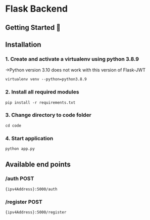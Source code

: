 # Flask Backend

## Getting Started 🚀
## Installation
### 1. Create and activate a virtualenv using python 3.8.9 
->Python version 3.10 does not work with this version of Flask-JWT


```
virtualenv venv --python=python3.8.9
```

### 2. Install all required modules
```
pip install -r requirements.txt
```

### 3. Change directory to code folder

```
cd code
```

### 4. Start application
```
python app.py
```

## Available end points

### /auth POST

```
{ipv4Address}:5000/auth
```

### /register POST

```
{ipv4Address}:5000/register
```






